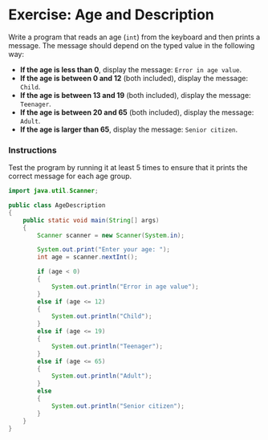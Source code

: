 # Exercise: Age and Description

Write a program that reads an age (`int`) from the keyboard and then prints a message. The message should depend on the typed value in the following way:

- **If the age is less than 0**, display the message: `Error in age value`.
- **If the age is between 0 and 12** (both included), display the message: `Child`.
- **If the age is between 13 and 19** (both included), display the message: `Teenager`.
- **If the age is between 20 and 65** (both included), display the message: `Adult`.
- **If the age is larger than 65**, display the message: `Senior citizen`.

### Instructions
Test the program by running it at least 5 times to ensure that it prints the correct message for each age group.

<hint title="Solution">

```java
import java.util.Scanner;

public class AgeDescription 
{
    public static void main(String[] args) 
    {
        Scanner scanner = new Scanner(System.in);

        System.out.print("Enter your age: ");
        int age = scanner.nextInt();

        if (age < 0) 
        {
            System.out.println("Error in age value");
        } 
        else if (age <= 12) 
        {
            System.out.println("Child");
        } 
        else if (age <= 19) 
        {
            System.out.println("Teenager");
        } 
        else if (age <= 65) 
        {
            System.out.println("Adult");
        } 
        else 
        {
            System.out.println("Senior citizen");
        }
    }
}
```

</hint>

